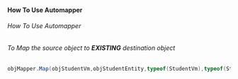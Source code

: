 #### How To Use Automapper
######  How To Use Automapper
>

###### To Map the source object to **EXISTING** destination object 
```csharp
objMapper.Map(objStudentVm,objStudentEntity,typeof(StudentVm),typeof(StudentEntity))
```


[//]: # (Tags: Automapper)
[//]: # (Type: Asp.NetCore - Automapper)
[//]: # (Rating: 2)
[//]: # (Languages:csharp)
[//]: # (ReadyState:Inprogress)
